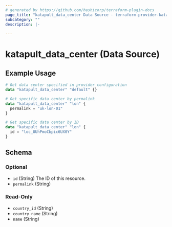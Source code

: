 ```yaml
---
# generated by https://github.com/hashicorp/terraform-plugin-docs
page_title: "katapult_data_center Data Source - terraform-provider-katapult"
subcategory: ""
description: |-
  
---
```


# katapult_data_center (Data Source)



## Example Usage

```terraform
# Get data center specified in provider configuration
data "katapult_data_center" "default" {}

# Get specific data center by permalink
data "katapult_data_center" "lon" {
  permalink = "uk-lon-01"
}

# Get specific data center by ID
data "katapult_data_center" "lon" {
  id = "loc_UUhPmoCbpic6UX0Y"
}
```

<!-- schema generated by tfplugindocs -->
## Schema

### Optional

- `id` (String) The ID of this resource.
- `permalink` (String)

### Read-Only

- `country_id` (String)
- `country_name` (String)
- `name` (String)



